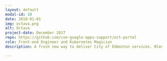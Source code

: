 ```yaml
---
layout: default
modal-id: 10
date: 2018-01-01
img: octava.png
alt: Octava
project-date: December 2017
repo: https://github.com/coe-google-apps-support/oct-portal
role: Front-end Engineer and Kubernetes Magician
description: A fresh new way to deliver City of Edmonton services. Bleeding-edge technologies are used to deliver optimal user experience. Docker, Kubernetes, Vue.js, .NET Core, DialogFlow and Natural Language Processing come together to deliver a new chat bot focused service experience.

---
```

